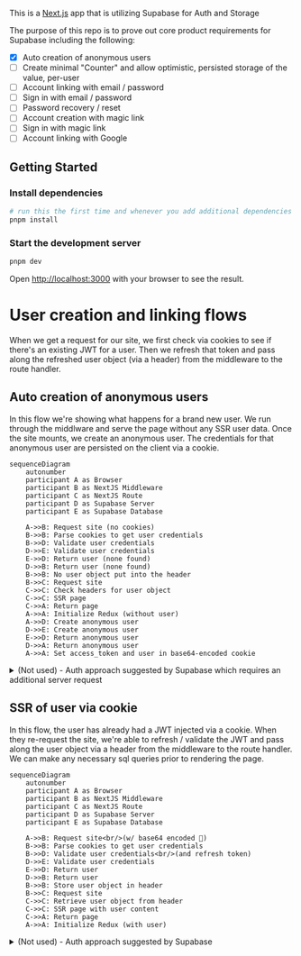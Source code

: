 This is a [Next.js](https://nextjs.org) app that is utilizing Supabase for Auth and Storage

The purpose of this repo is to prove out core product requirements for Supabase including the following:

- [x] Auto creation of anonymous users
- [ ] Create minimal "Counter" and allow optimistic, persisted storage of the value, per-user
- [ ] Account linking with email / password
- [ ] Sign in with email / password
- [ ] Password recovery / reset
- [ ] Account creation with magic link
- [ ] Sign in with magic link
- [ ] Account linking with Google

## Getting Started

### Install dependencies

```bash
# run this the first time and whenever you add additional dependencies
pnpm install
```

### Start the development server

```bash
pnpm dev
```

Open [http://localhost:3000](http://localhost:3000) with your browser to see the result.

# User creation and linking flows

When we get a request for our site, we first check via cookies to see if there's an existing JWT for a user. Then we refresh that token and pass along the refreshed user object (via a header) from the middleware to the route handler.

## Auto creation of anonymous users

In this flow we're showing what happens for a brand new user. We run through the middlware and serve the page without any SSR user data. Once the site mounts, we create an anonymous user. The credentials for that anonymous user are persisted on the client via a cookie.

```mermaid
sequenceDiagram
    autonumber
    participant A as Browser
    participant B as NextJS Middleware
    participant C as NextJS Route
    participant D as Supabase Server
    participant E as Supabase Database

    A->>B: Request site (no cookies)
    B->>B: Parse cookies to get user credentials
    B->>D: Validate user credentials
    D->>E: Validate user credentials
    E->>D: Return user (none found)
    D->>B: Return user (none found)
    B->>B: No user object put into the header
    B->>C: Request site
    C->>C: Check headers for user object
    C->>C: SSR page
    C->>A: Return page
    A->>A: Initialize Redux (without user)
    A->>D: Create anonymous user
    D->>E: Create anonymous user
    E->>D: Return anonymous user
    D->>A: Return anonymous user
    A->>A: Set access_token and user in base64-encoded cookie

```

<details>
<summary>(Not used) - Auth approach suggested by Supabase which requires an additional server request</summary>

```mermaid
sequenceDiagram
    autonumber
    participant A as Browser
    participant B as NextJS Middleware
    participant C as NextJS Route
    participant D as Supabase Server
    participant E as Supabase Database

    A->>B: Request site (no cookies)
    B->>B: Parse cookies to get user credentials
    B->>D: Validate user credentials
    D->>E: Validate user credentials
    E->>D: Return user (none found)
    D->>B: Return user (none found)
    B->>C: Request site
    C->>D: Validate user credentials
    D->>E: Validate user credentials
    E->>D: Return user (none found)
    D->>C: Return user (none found)
    C->>C: SSR page
    C->>A: Return page
    A->>A: Initialize Redux (without user)
    A->>D: Create anonymous user
    D->>E: Create anonymous user
    E->>D: Return anonymous user
    D->>A: Return anonymous user
    A->>A: Set access_token and user in base64-encoded cookie

```

</details>

## SSR of user via cookie

In this flow, the user has already had a JWT injected via a cookie. When they re-request the site, we're able to refresh / validate the JWT and pass along the user object via a header from the middleware to the route handler. We can make any necessary sql queries prior to rendering the page.

```mermaid
sequenceDiagram
    autonumber
    participant A as Browser
    participant B as NextJS Middleware
    participant C as NextJS Route
    participant D as Supabase Server
    participant E as Supabase Database

    A->>B: Request site<br/>(w/ base64 encoded 🍪)
    B->>B: Parse cookies to get user credentials
    B->>D: Validate user credentials<br/>(and refresh token)
    D->>E: Validate user credentials
    E->>D: Return user
    D->>B: Return user
    B->>B: Store user object in header
    B->>C: Request site
    C->>C: Retrieve user object from header
    C->>C: SSR page with user content
    C->>A: Return page
    A->>A: Initialize Redux (with user)
```

<details>
<summary>(Not used) - Auth approach suggested by Supabase</summary>

```mermaid
sequenceDiagram
    autonumber
    participant A as Browser
    participant B as NextJS Middleware
    participant C as NextJS Route
    participant D as Supabase Server
    participant E as Supabase Database

    A->>B: Request site<br/>(w/ base64 encoded 🍪)
    B->>B: Parse cookies to get user credentials
    B->>D: Validate user credentials<br/>(and refresh token)
    D->>E: Validate user credentials
    E->>D: Return user
    D->>B: Return user
    B->>C: Request site
    C->>D: Validate user credentials<br/>(and refresh token... again)
    D->>E: Validate user credentials
    E->>D: Return user
    D->>C: Return user
    C->>C: SSR page with user content
    C->>A: Return page
    A->>A: Initialize Redux (with user)
```
